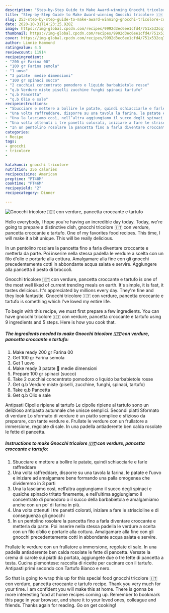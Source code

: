 ```yaml
---
description: "Step-by-Step Guide to Make Award-winning Gnocchi tricolore 🇮🇹 con verdure, pancetta croccante e tartufo"
title: "Step-by-Step Guide to Make Award-winning Gnocchi tricolore 🇮🇹 con verdure, pancetta croccante e tartufo"
slug: 253-step-by-step-guide-to-make-award-winning-gnocchi-tricolore-con-verdure-pancetta-croccante-e-tartufo
date: 2020-10-31T14:23:25.928Z
image: https://img-global.cpcdn.com/recipes/9992d3ec6ee1cfd4/751x532cq70/gnocchi-tricolore-🇮🇹-con-verdure-pancetta-croccante-e-tartufo-recipe-main-photo.jpg
thumbnail: https://img-global.cpcdn.com/recipes/9992d3ec6ee1cfd4/751x532cq70/gnocchi-tricolore-🇮🇹-con-verdure-pancetta-croccante-e-tartufo-recipe-main-photo.jpg
cover: https://img-global.cpcdn.com/recipes/9992d3ec6ee1cfd4/751x532cq70/gnocchi-tricolore-🇮🇹-con-verdure-pancetta-croccante-e-tartufo-recipe-main-photo.jpg
author: Linnie Hammond
ratingvalue: 4.5
reviewcount: 11914
recipeingredient:
- "200 gr Farina 00"
- "100 gr Farina semola"
- "1 uovo"
- "3 patate  medie dimensioni"
- "100 gr spinaci succo"
- "2 cucchiai concentrato pomodoro o liquido barbabietole rosse"
- "q.b Verdure miste piselli zucchine funghi spinaci tartufo"
- "q.b Pancetta"
- "q.b Olio e sale"
recipeinstructions:
- "Sbucciare e mettere a bollire le patate, quindi schiacciarle e farle raffreddare"
- "Una volta raffreddare, disporre su una tavola la farina, le patate e l’uovo e iniziare ad amalgamare bene formando una palla omogenea che divideremo in 3 parti"
- "Una la lasciamo così, nell’altra aggiungiamo il succo degli spinaci e qualche spinacio tritato finemente, e nell’ultima aggiungiamo il concentrato di pomodoro o il succo della barbabietola e amalgamiamo anche con un po’ di farina in più."
- "Una volta ottenuti i tre panetti colorati, iniziare a fare le striscioline e di conseguenza gli gnocchi"
- "In un pentolino rosolare la pancetta fino a farla diventare croccante e metterla da parte. Poi inserire nella stessa padella le verdure a scelta con un filo d’olio e portarle alla cottura. Amalgamare alla fine con gli gnocchi precedentemente cotti in abbondante acqua salata e servire."
categories:
- Recipe
tags:
- gnocchi
- tricolore
- 

katakunci: gnocchi tricolore  
nutrition: 256 calories
recipecuisine: American
preptime: "PT40M"
cooktime: "PT46M"
recipeyield: "2"
recipecategory: Dinner

---
```



![Gnocchi tricolore 🇮🇹 con verdure, pancetta croccante e tartufo](https://img-global.cpcdn.com/recipes/9992d3ec6ee1cfd4/751x532cq70/gnocchi-tricolore-🇮🇹-con-verdure-pancetta-croccante-e-tartufo-recipe-main-photo.jpg)

Hello everybody, I hope you're having an incredible day today. Today, we're going to prepare a distinctive dish, gnocchi tricolore 🇮🇹 con verdure, pancetta croccante e tartufo. One of my favorites food recipes. This time, I will make it a bit unique. This will be really delicious.

In un pentolino rosolare la pancetta fino a farla diventare croccante e metterla da parte. Poi inserire nella stessa padella le verdure a scelta con un filo d&#39;olio e portarle alla cottura. Amalgamare alla fine con gli gnocchi precedentemente cotti in abbondante acqua salata e servire. Aggiungere alla pancetta il pesto di broccoli.

Gnocchi tricolore 🇮🇹 con verdure, pancetta croccante e tartufo is one of the most well liked of current trending meals on earth. It's simple, it is fast, it tastes delicious. It's appreciated by millions every day. They're fine and they look fantastic. Gnocchi tricolore 🇮🇹 con verdure, pancetta croccante e tartufo is something which I've loved my entire life.


To begin with this recipe, we must first prepare a few ingredients. You can have gnocchi tricolore 🇮🇹 con verdure, pancetta croccante e tartufo using 9 ingredients and 5 steps. Here is how you cook that.

<!--inarticleads1-->

##### The ingredients needed to make Gnocchi tricolore 🇮🇹 con verdure, pancetta croccante e tartufo:

1. Make ready 200 gr Farina 00
1. Get 100 gr Farina semola
1. Get 1 uovo
1. Make ready 3 patate 🥔 medie dimensioni
1. Prepare 100 gr spinaci (succo)
1. Take 2 cucchiai concentrato pomodoro o liquido barbabietole rosse
1. Get q.b Verdure miste (piselli, zucchine, funghi, spinaci, tartufo)
1. Take q.b Pancetta
1. Get q.b Olio e sale


Antipasti Cipolle ripiene al tartufo Le cipolle ripiene al tartufo sono un delizioso antipasto autunnale che unisce semplici. Secondi piatti Sformato di verdure Lo sformato di verdure è un piatto semplice e sfizioso da preparare, con tante verdure e. Frullate le verdure con un frullatore a immersione, regolate di sale. In una padella antiaderente ben calda rosolate le fette di pancetta. 

<!--inarticleads2-->

##### Instructions to make Gnocchi tricolore 🇮🇹 con verdure, pancetta croccante e tartufo:

1. Sbucciare e mettere a bollire le patate, quindi schiacciarle e farle raffreddare
1. Una volta raffreddare, disporre su una tavola la farina, le patate e l’uovo e iniziare ad amalgamare bene formando una palla omogenea che divideremo in 3 parti
1. Una la lasciamo così, nell’altra aggiungiamo il succo degli spinaci e qualche spinacio tritato finemente, e nell’ultima aggiungiamo il concentrato di pomodoro o il succo della barbabietola e amalgamiamo anche con un po’ di farina in più.
1. Una volta ottenuti i tre panetti colorati, iniziare a fare le striscioline e di conseguenza gli gnocchi
1. In un pentolino rosolare la pancetta fino a farla diventare croccante e metterla da parte. Poi inserire nella stessa padella le verdure a scelta con un filo d’olio e portarle alla cottura. Amalgamare alla fine con gli gnocchi precedentemente cotti in abbondante acqua salata e servire.


Frullate le verdure con un frullatore a immersione, regolate di sale. In una padella antiaderente ben calda rosolate le fette di pancetta. Versate la crema di carote sui piatti da portata, aggiungete due o tre fette di pancetta a testa. Cucina piemontese: raccolta di ricette per cucinare con il tartufo. Antipasti primi secondo con Tartufo Bianco e nero. 

So that is going to wrap this up for this special food gnocchi tricolore 🇮🇹 con verdure, pancetta croccante e tartufo recipe. Thank you very much for your time. I am confident you will make this at home. There is gonna be more interesting food at home recipes coming up. Remember to bookmark this page in your browser, and share it to your loved ones, colleague and friends. Thanks again for reading. Go on get cooking!
